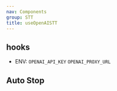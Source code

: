 ```yaml
---
nav: Components
group: STT
title: useOpenAISTT
---
```


## hooks

- ENV: `OPENAI_API_KEY` `OPENAI_PROXY_URL`

<code src="./demos/index.tsx" nopadding></code>

## Auto Stop

<code src="./demos/AutoStop.tsx" nopadding></code>
